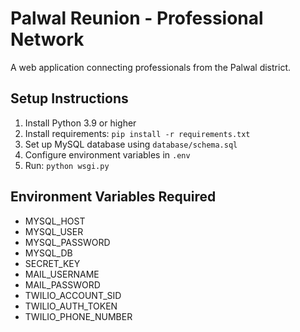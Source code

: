 # Palwal Reunion - Professional Network

A web application connecting professionals from the Palwal district.

## Setup Instructions
1. Install Python 3.9 or higher
2. Install requirements: `pip install -r requirements.txt`
3. Set up MySQL database using `database/schema.sql`
4. Configure environment variables in `.env`
5. Run: `python wsgi.py`

## Environment Variables Required
- MYSQL_HOST
- MYSQL_USER
- MYSQL_PASSWORD
- MYSQL_DB
- SECRET_KEY
- MAIL_USERNAME
- MAIL_PASSWORD
- TWILIO_ACCOUNT_SID
- TWILIO_AUTH_TOKEN
- TWILIO_PHONE_NUMBER